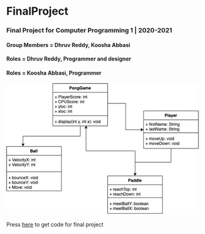 # FinalProject
### Final Project for Computer Programming 1 | 2020-2021
#### Group Members = Dhruv Reddy, Koosha Abbasi
#### Roles = Dhruv Reddy, Programmer and designer
#### Roles = Koosha Abbasi, Programmer


![](PongUML.jpeg)


Press [here](https://github.com/Dhruv-Reddy/FinalProject/blob/main/PongGame.zip) to get code for final project

